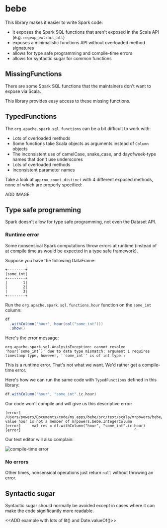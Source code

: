# bebe

This library makes it easier to write Spark code:

* it exposes the Spark SQL functions that aren't exposed in the Scala API (e.g. `regexp_extract_all`)
* exposes a minimalistic functions API without overloaded method signatures
* allows for type safe programming and compile-time errors
* allows for syntactic sugar for common functions

## MissingFunctions

There are some Spark SQL functions that the maintainers don't want to expose via Scala.

This library provides easy access to these missing functions.

## TypedFunctions

The `org.apache.spark.sql.functions` can be a bit difficult to work with:

* Lots of overloaded methods
* Some functions take Scala objects as arguments instead of `Column` objects
* The inconsistent use of camelCase, snake_case, and dayofweek-type names that don't use underscores
* Lots of overloaded methods
* Inconsistent parameter names

Take a look at `approx_count_distinct` with 4 different exposed methods, none of which are properly specified:

ADD IMAGE



## Type safe programming

Spark doesn't allow for type safe programming, not even the Dataset API.

### Runtime error

Some nonsensical Spark computations throw errors at runtime (instead of at compile time as would be expected in a type safe framework).

Suppose you have the following DataFrame:

```
+--------+
|some_int|
+--------+
|       1|
|       2|
|       3|
+--------+
```

Run the `org.apache.spark.sql.functions.hour` function on the `some_int` column:

```scala
df
  .withColumn("hour", hour(col("some_int")))
  .show()
```

Here's the error message:

```
org.apache.spark.sql.AnalysisException: cannot resolve 'hour(`some_int`)' due to data type mismatch: argument 1 requires timestamp type, however, '`some_int`' is of int type.;
```

This is a runtime error.  That's not what we want.  We'd rather get a compile-time error.

Here's how we can run the same code with `TypedFunctions` defined in this library:

```scala
df.withColumn("hour", "some_int".ic.hour)
```

Our code won't compile and will give us this descriptive error:

```
[error] /Users/powers/Documents/code/my_apps/bebe/src/test/scala/mrpowers/bebe/ColumnsFSpec.scala:62:51: value hour is not a member of mrpowers.bebe.IntegerColumn
[error]     val res = df.withColumn("hour", "some_int".ic.hour)
[error]                                                   ^
```

Our text editor will also complain:

![compile-time error](https://github.com/MrPowers/bebe/blob/main/images/compile_time_error.png)

### No errors

Other times, nonsensical operations just return `null` without throwing an error.



## Syntactic sugar

Syntactic sugar should normally be avoided except in cases where it can make the code significantly more readable.

<<ADD example with lots of lit() and Date.valueOf()>>
